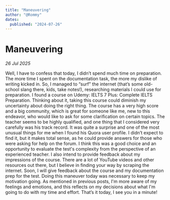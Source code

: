 ```yaml
---
title: "Maneuvering"
author: "@Rommy"
dates:
  published: "2024-07-26"
---
```


# Maneuvering

_26 Jul 2025_

Well, I have to confess that today, I didn’t spend much time on preparation. The more time I spent on the documentation task, the more my dislike of writing kicked in. So, I managed to “surf” the internet (that’s some old-school slang there, kids, take notes!), researching materials I could use for preparation. I found a course on Udemy: IELTS 7 Plus: Complete IELTS Preparation.
Thinking about it, taking this course could diminish my uncertainty about doing the right thing. The course has a very high score and a big community, which is great for someone like me, new to this endeavor, who would like to ask for some clarification on certain topics.
The teacher seems to be highly qualified, and one thing that I considered very carefully was his track record. It was quite a surprise and one of the most unusual things for me when I found his Quora user profile. I didn’t expect to find it, but it makes total sense, as he could provide answers for those who were asking for help on the forum.
I think this was a good choice and an opportunity to evaluate the test's complexity from the perspective of an experienced teacher. I also intend to provide feedback about my impressions of the course. There are a lot of YouTube videos and other resources out there, but I believe in finding your way by scraping the internet.
Soon, I will give feedback about the course and my documentation prep for the test. Doing this maneuver today was necessary to keep my motivation going. As mentioned in previous posts, I'm more aware of my feelings and emotions, and this reflects on my decisions about what I'm going to do with my time and effort.
That’s it today, I see you in a minute!